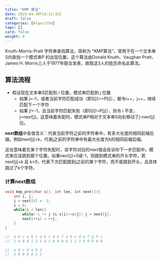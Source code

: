 ```yaml
---
title: "KMP 算法"
date: 2019-04-30T14:13:35Z
draft: false
categories: [Algorithm]
tags: []
card: false
weight: 0
---
```


Knuth-Morris-Pratt 字符串查找算法，简称为 “KMP算法”，常用于在一个文本串S内查找一个模式串P 的出现位置，这个算法由Donald Knuth、Vaughan Pratt、James H. Morris三人于1977年联合发表，故取这3人的姓氏命名此算法。

<!--more-->

## 算法流程

- 假设现在文本串S匹配到 i 位置，模式串匹配到 j 位置
  - 如果 j=-1，或者当前字符匹配成功（即S[i]==P[i]），都令i++，j++，继续匹配下一个字符
  - 如果 j!=-1，且当前字符匹配失败（即S[i]!=P[j]），则令 i 不变，j=next[j]。这意味着失配时，模式串P相对于文本串S向右移动了j-next[j]位。

**next数组**中各值含义：代表当前字符之前的字符串中，有多大长度的相同前缀后缀。例如next[j]=k，代表j之前的字符串中有最大长度为k的相同前缀后缀。

这也意味着在某个字符失配时，该字符对应的next值会告诉你下一步匹配中，模式串应该跳到那个位置。如果next[j]=0或-1，则跳到模式串的开头字符，若next[j]=k 且 k>0，代表下次匹配跳到j之前的某个字符，而不是跳到开头，且具体跳过了k个字符。

### 计算next数组

```cpp
void kmp_pre(char s[], int len, int next[]){
    int i, j;
    j = next[0] = -1;
    i = 0;
    while(i < len){
        while(-1 != j && s[i]!=s[j]) j = next[j];
        next[++i] = ++j;
    }
}

//  a b c a b c a b c d e f a b c d e f g h i
// -1 0 0 0 1 2 3 4 5 6 0 0 0 1 2 3 0 0 0 0 0

//  a b c d a b d
// -1 0 0 0 0 1 2
```



